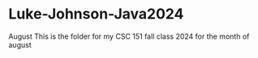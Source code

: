 # Luke-Johnson-Java2024
August
This is the folder for my CSC 151 fall class 2024 for the month of august

